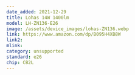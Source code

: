 ```yaml
---
date_added: 2021-12-29
title: Lohas 14W 1400lm 
model: LH-ZN136-E26
image: /assets/device_images/lohas-ZN136.webp
link: https://www.amazon.com/dp/B095H4XB8W
link2: 
mlink: 
category: unsupported
standard: e26
chip: CB2L
---
```

